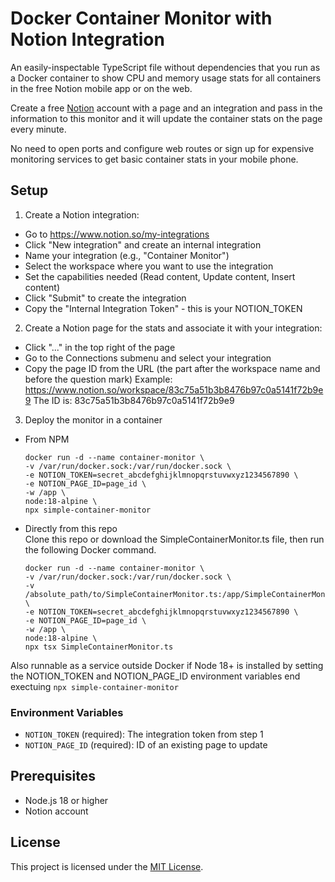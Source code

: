 # Docker Container Monitor with Notion Integration
An easily-inspectable TypeScript file without dependencies that you run as a Docker container to show CPU and memory usage stats for all containers in the free Notion mobile app or on the web.  

Create a free [Notion](https://notion.com) account with a page and an integration and pass in the information to this monitor and it will update the container stats on the page every minute.

No need to open ports and configure web routes or sign up for expensive monitoring services to get basic container stats in your mobile phone.

## Setup
1. Create a Notion integration:
- Go to https://www.notion.so/my-integrations
- Click "New integration" and create an internal integration
- Name your integration (e.g., "Container Monitor")
- Select the workspace where you want to use the integration
- Set the capabilities needed (Read content, Update content, Insert content)
- Click "Submit" to create the integration
- Copy the "Internal Integration Token" - this is your NOTION_TOKEN

2. Create a Notion page for the stats and associate it with your integration:
- Click "..." in the top right of the page
- Go to the Connections submenu and select your integration
- Copy the page ID from the URL (the part after the workspace name and before the question mark)
   Example: https://www.notion.so/workspace/83c75a51b3b8476b97c0a5141f72b9e9
   The ID is: 83c75a51b3b8476b97c0a5141f72b9e9

3. Deploy the monitor in a container 
- From NPM
   ```
   docker run -d --name container-monitor \
   -v /var/run/docker.sock:/var/run/docker.sock \
   -e NOTION_TOKEN=secret_abcdefghijklmnopqrstuvwxyz1234567890 \
   -e NOTION_PAGE_ID=page_id \
   -w /app \
   node:18-alpine \
   npx simple-container-monitor
   ```
- Directly from this repo  
   Clone this repo or download the SimpleContainerMonitor.ts file, then run the following Docker command.
   ```
   docker run -d --name container-monitor \
   -v /var/run/docker.sock:/var/run/docker.sock \
   -v /absolute_path/to/SimpleContainerMonitor.ts:/app/SimpleContainerMonitor.ts \
   -e NOTION_TOKEN=secret_abcdefghijklmnopqrstuvwxyz1234567890 \
   -e NOTION_PAGE_ID=page_id \
   -w /app \
   node:18-alpine \
   npx tsx SimpleContainerMonitor.ts
   ```

Also runnable as a service outside Docker if Node 18+ is installed by setting the NOTION_TOKEN and NOTION_PAGE_ID environment variables end exectuing
   ```npx simple-container-monitor```

### Environment Variables

- `NOTION_TOKEN` (required): The integration token from step 1
- `NOTION_PAGE_ID` (required): ID of an existing page to update


## Prerequisites

- Node.js 18 or higher
- Notion account

## License

This project is licensed under the [MIT License](./LICENSE).